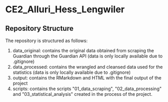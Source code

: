 # CE2_Alluri_Hess_Lengwiler 

## Repository Structure
The repository is structured as follows:
1. data_original: contains the original data obtained from scraping the Guardian through the Guardian API (data is only locally available due to .gitignore)
2. data_processed: contains the wrangled and cleansed data used for the statistics (data is only locally available due to .gitignore)
3. output: contains the RMarkdown and HTML with the final output of the project
4. scripts: contains the scripts "01_data_scraping", "02_data_processing" and "03_statistical_analysis" created in the process of the project.
